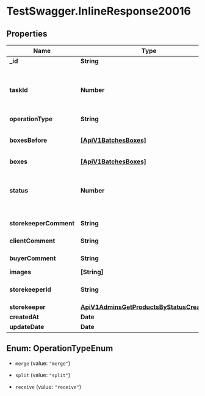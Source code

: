 # TestSwagger.InlineResponse20016

## Properties

Name | Type | Description | Notes
------------ | ------------- | ------------- | -------------
**_id** | **String** | GUID | [optional] 
**taskId** | **Number** | ID задачи, для типовых. Что бы можно было вывести нужную надпись для исполнителя. | [optional] 
**operationType** | **String** | Тип операции | [optional] 
**boxesBefore** | [**[ApiV1BatchesBoxes]**](ApiV1BatchesBoxes.md) | Массив коробок которые были до переформирования коробок. | [optional] 
**boxes** | [**[ApiV1BatchesBoxes]**](ApiV1BatchesBoxes.md) | Массив коробок. | [optional] 
**status** | **Number** | Текущий статус задачи. 0 - новая, 10 - взята в работу, 20 - выполнено, 30 - не выполнено. | [optional] 
**storekeeperComment** | **String** | Комментарий работника склада. | [optional] 
**clientComment** | **String** | Комментарий клиента. | [optional] 
**buyerComment** | **String** | Комментарий баера. | [optional] 
**images** | **[String]** | Массив картинок. | [optional] 
**storekeeperId** | **String** | GUID сотрудника склада, который выполняет задачу. | [optional] 
**storekeeper** | [**ApiV1AdminsGetProductsByStatusCreatedBy**](ApiV1AdminsGetProductsByStatusCreatedBy.md) |  | [optional] 
**createdAt** | **Date** | Дата создания. | [optional] 
**updateDate** | **Date** | Дата обновления. | [optional] 



## Enum: OperationTypeEnum


* `merge` (value: `"merge"`)

* `split` (value: `"split"`)

* `receive` (value: `"receive"`)





